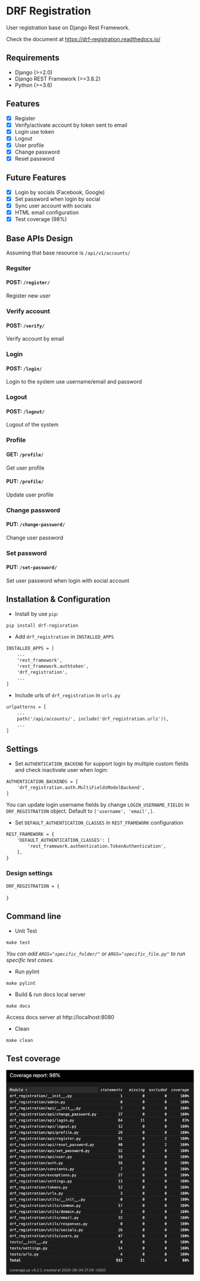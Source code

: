 # DRF Registration

User registration base on Django Rest Framework.

Check the document at https://drf-registration.readthedocs.io/

## Requirements
- Django (>=2.0)
- Django REST Framework (>=3.8.2)
- Python (>=3.6)

## Features
- [x] Register
- [x] Verify/activate account by token sent to email
- [x] Login use token
- [x] Logout
- [x] User profile
- [x] Change password
- [x] Reset password

## Future Features
- [x] Login by socials (Facebook, Google)
- [x] Set password when login by social
- [x] Sync user account with socials
- [x] HTML email configuration
- [x] Test coverage (98%)

## Base APIs Design

Assuming that base resource is `/api/v1/accounts/`

### Regsiter
#### POST: `/register/`
Register new user

### Verify account
#### POST: `/verify/`
Verify account by email

### Login
#### POST: `/login/`
Login to the system use username/email and password

### Logout
#### POST: `/logout/`
Logout of the system

### Profile
#### GET: `/profile/`
Get user profile

#### PUT: `/profile/`
Update user profile

### Change password
#### PUT: `/change-password/`
Change user password

### Set password
#### PUT: `/set-password/`
Set user password when login with social account

## Installation & Configuration
- Install by use `pip`:
```
pip install drf-regisration
```

- Add `drf_registration` in `INSTALLED_APPS`
```
INSTALLED_APPS = [
    ...
    'rest_framework',
    'rest_framework.authtoken',
    'drf_registration',
    ...
]
```

- Include urls of `drf_registration` in `urls.py`
```
urlpatterns = [
    ...
    path('/api/accounts/', include('drf_registration.urls')),
    ...
]
```

## Settings
- Set `AUTHENTICATION_BACKEND` for support login by multiple custom fields and check inactivate user when login:

```
AUTHENTICATION_BACKENDS = [
    'drf_registration.auth.MultiFieldsModelBackend',
]
```

You can update login username fields by change `LOGIN_USERNAME_FIELDS` in `DRF_REGISTRATION` object. Default to `['username', 'email',]`.

- Set `DEFAULT_AUTHENTICATION_CLASSES` in `REST_FRAMEWORK` configuration

```
REST_FRAMEWORK = {
    'DEFAULT_AUTHENTICATION_CLASSES': [
        'rest_framework.authentication.TokenAuthentication',
    ],
}
```

### Design settings
```
DRF_REGISTRATION = {

}
```

## Command line

- Unit Test
```
make test
```
*You can add `ARGS="specific_folder/"` or `ARGS="specific_file.py"` to run specific test cases.*

- Run pylint
```
make pylint
```

- Build & run docs local server
```
make docs
```
Access docs server at http://localhost:8080

- Clean
```
make clean
```

## Test coverage

![Test coverage](coverage.png)

